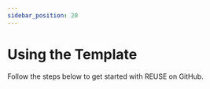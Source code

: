 ```yaml
---
sidebar_position: 20
---
```


# Using the Template

Follow the steps below to get started with REUSE on GitHub.